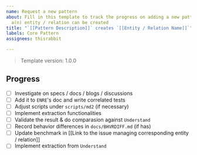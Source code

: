 ```yaml
---
name: Request a new pattern
about: Fill in this template to track the progress on adding a new pattern from which
  a(n) entity / relation can be created
title: "`[[Pattern Description]]` creates `[[Entity / Relation Name]]`"
labels: Core Pattern
assignees: thisrabbit

---
```


> Template version: 1.0.0

## Progress

- [ ] Investigate on specs / docs / blogs / discussions
- [ ] Add it to `ENRE`'s doc and write correlated tests
- [ ] Adjust scripts under `scripts/md2` (if necessary)
- [ ] Implement extraction functionalities
- [ ] Validate the result & do comparasion against `Understand`
- [ ] Record behavior differences in `docs/BHVRDIFF.md` (if has)
- [ ] Update benchmark in [[Link to the issue managing corresponding entity / relation]]
- [ ] Implement extraction from `Understand`
